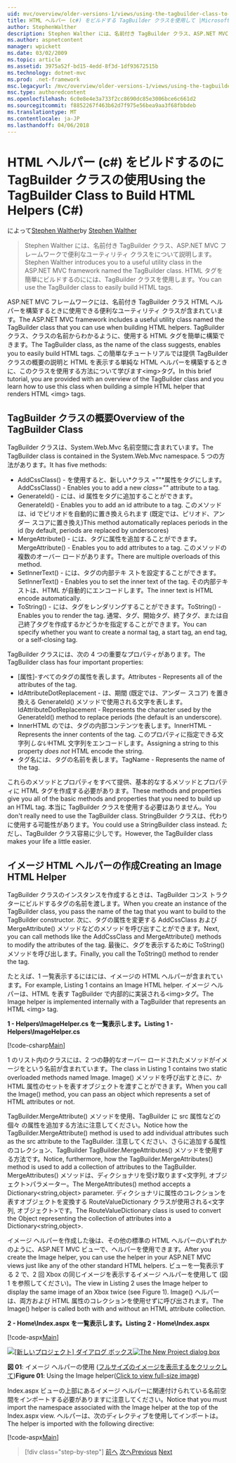 ```yaml
---
uid: mvc/overview/older-versions-1/views/using-the-tagbuilder-class-to-build-html-helpers-cs
title: HTML ヘルパー (c#) をビルドする TagBuilder クラスを使用して |Microsoft ドキュメント
author: StephenWalther
description: Stephen Walther には、名前付き TagBuilder クラス、ASP.NET MVC フレームワークで便利なユーティリティ クラスをについて説明します。 クラスを使用して、TagBuilder を簡単にしています.
ms.author: aspnetcontent
manager: wpickett
ms.date: 03/02/2009
ms.topic: article
ms.assetid: 3975a52f-bd15-4edd-8f3d-1df93672515b
ms.technology: dotnet-mvc
ms.prod: .net-framework
msc.legacyurl: /mvc/overview/older-versions-1/views/using-the-tagbuilder-class-to-build-html-helpers-cs
msc.type: authoredcontent
ms.openlocfilehash: 6c0e8e4e3a733f2cc8690dc85e3006bce6c661d2
ms.sourcegitcommit: f8852267f463b62d7f975e56bea9aa3f68fbbdeb
ms.translationtype: MT
ms.contentlocale: ja-JP
ms.lasthandoff: 04/06/2018
---
```

<a name="using-the-tagbuilder-class-to-build-html-helpers-c"></a><span data-ttu-id="2b74f-104">HTML ヘルパー (c#) をビルドするのに TagBuilder クラスの使用</span><span class="sxs-lookup"><span data-stu-id="2b74f-104">Using the TagBuilder Class to Build HTML Helpers (C#)</span></span>
====================
<span data-ttu-id="2b74f-105">によって[Stephen Walther](https://github.com/StephenWalther)</span><span class="sxs-lookup"><span data-stu-id="2b74f-105">by [Stephen Walther](https://github.com/StephenWalther)</span></span>

> <span data-ttu-id="2b74f-106">Stephen Walther には、名前付き TagBuilder クラス、ASP.NET MVC フレームワークで便利なユーティリティ クラスをについて説明します。</span><span class="sxs-lookup"><span data-stu-id="2b74f-106">Stephen Walther introduces you to a useful utility class in the ASP.NET MVC framework named the TagBuilder class.</span></span> <span data-ttu-id="2b74f-107">HTML タグを簡単にビルドするのにには、TagBuilder クラスを使用します。</span><span class="sxs-lookup"><span data-stu-id="2b74f-107">You can use the TagBuilder class to easily build HTML tags.</span></span>


<span data-ttu-id="2b74f-108">ASP.NET MVC フレームワークには、名前付き TagBuilder クラス HTML ヘルパーを構築するときに使用できる便利なユーティリティ クラスが含まれています。</span><span class="sxs-lookup"><span data-stu-id="2b74f-108">The ASP.NET MVC framework includes a useful utility class named the TagBuilder class that you can use when building HTML helpers.</span></span> <span data-ttu-id="2b74f-109">TagBuilder クラス、クラスの名前からわかるように、使用する HTML タグを簡単に構築できます。</span><span class="sxs-lookup"><span data-stu-id="2b74f-109">The TagBuilder class, as the name of the class suggests, enables you to easily build HTML tags.</span></span> <span data-ttu-id="2b74f-110">この簡単なチュートリアルでは提供 TagBuilder クラスの概要の説明と HTML を表示する単純な HTML ヘルパーを構築するときに、このクラスを使用する方法について学びます&lt;img&gt;タグ。</span><span class="sxs-lookup"><span data-stu-id="2b74f-110">In this brief tutorial, you are provided with an overview of the TagBuilder class and you learn how to use this class when building a simple HTML helper that renders HTML &lt;img&gt; tags.</span></span>

## <a name="overview-of-the-tagbuilder-class"></a><span data-ttu-id="2b74f-111">TagBuilder クラスの概要</span><span class="sxs-lookup"><span data-stu-id="2b74f-111">Overview of the TagBuilder Class</span></span>

<span data-ttu-id="2b74f-112">TagBuilder クラスは、System.Web.Mvc 名前空間に含まれています。</span><span class="sxs-lookup"><span data-stu-id="2b74f-112">The TagBuilder class is contained in the System.Web.Mvc namespace.</span></span> <span data-ttu-id="2b74f-113">5 つの方法があります。</span><span class="sxs-lookup"><span data-stu-id="2b74f-113">It has five methods:</span></span>

- <span data-ttu-id="2b74f-114">AddCssClass() - を使用すると、新しい*クラス =""*属性をタグにします。</span><span class="sxs-lookup"><span data-stu-id="2b74f-114">AddCssClass() - Enables you to add a new *class=""* attribute to a tag.</span></span>
- <span data-ttu-id="2b74f-115">GenerateId() - には、id 属性をタグに追加することができます。</span><span class="sxs-lookup"><span data-stu-id="2b74f-115">GenerateId() - Enables you to add an id attribute to a tag.</span></span> <span data-ttu-id="2b74f-116">このメソッドは、id でピリオドを自動的に置き換えられます (既定では、ピリオド、アンダー スコアに置き換え)</span><span class="sxs-lookup"><span data-stu-id="2b74f-116">This method automatically replaces periods in the id (by default, periods are replaced by underscores)</span></span>
- <span data-ttu-id="2b74f-117">MergeAttribute() - には、タグに属性を追加することができます。</span><span class="sxs-lookup"><span data-stu-id="2b74f-117">MergeAttribute() - Enables you to add attributes to a tag.</span></span> <span data-ttu-id="2b74f-118">このメソッドの複数のオーバー ロードがあります。</span><span class="sxs-lookup"><span data-stu-id="2b74f-118">There are multiple overloads of this method.</span></span>
- <span data-ttu-id="2b74f-119">SetInnerText() - には、タグの内部テキ ストを設定することができます。</span><span class="sxs-lookup"><span data-stu-id="2b74f-119">SetInnerText() - Enables you to set the inner text of the tag.</span></span> <span data-ttu-id="2b74f-120">その内部テキ ストは、HTML が自動的にエンコードします。</span><span class="sxs-lookup"><span data-stu-id="2b74f-120">The inner text is HTML encode automatically.</span></span>
- <span data-ttu-id="2b74f-121">ToString() - には、タグをレンダリングすることができます。</span><span class="sxs-lookup"><span data-stu-id="2b74f-121">ToString() - Enables you to render the tag.</span></span> <span data-ttu-id="2b74f-122">通常、タグ、開始タグ、終了タグ、または自己終了タグを作成するかどうかを指定することができます。</span><span class="sxs-lookup"><span data-stu-id="2b74f-122">You can specify whether you want to create a normal tag, a start tag, an end tag, or a self-closing tag.</span></span>
  

<span data-ttu-id="2b74f-123">TagBuilder クラスには、次の 4 つの重要なプロパティがあります。</span><span class="sxs-lookup"><span data-stu-id="2b74f-123">The TagBuilder class has four important properties:</span></span>

- <span data-ttu-id="2b74f-124">[属性]-すべてのタグの属性を表します。</span><span class="sxs-lookup"><span data-stu-id="2b74f-124">Attributes - Represents all of the attributes of the tag.</span></span>
- <span data-ttu-id="2b74f-125">IdAttributeDotReplacement - は、期間 (既定では、アンダー スコア) を置き換える GenerateId() メソッドで使用される文字を表します。</span><span class="sxs-lookup"><span data-stu-id="2b74f-125">IdAttributeDotReplacement - Represents the character used by the GenerateId() method to replace periods (the default is an underscore).</span></span>
- <span data-ttu-id="2b74f-126">InnerHTML のでは、タグの内部コンテンツを表します。</span><span class="sxs-lookup"><span data-stu-id="2b74f-126">InnerHTML - Represents the inner contents of the tag.</span></span> <span data-ttu-id="2b74f-127">このプロパティに指定できる文字列*しない*HTML 文字列をエンコードします。</span><span class="sxs-lookup"><span data-stu-id="2b74f-127">Assigning a string to this property *does not* HTML encode the string.</span></span>
- <span data-ttu-id="2b74f-128">タグ名には、タグの名前を表します。</span><span class="sxs-lookup"><span data-stu-id="2b74f-128">TagName - Represents the name of the tag.</span></span>

<span data-ttu-id="2b74f-129">これらのメソッドとプロパティをすべて提供、基本的なするメソッドとプロパティに HTML タグを作成する必要があります。</span><span class="sxs-lookup"><span data-stu-id="2b74f-129">These methods and properties give you all of the basic methods and properties that you need to build up an HTML tag.</span></span> <span data-ttu-id="2b74f-130">本当に TagBuilder クラスを使用する必要はありません。</span><span class="sxs-lookup"><span data-stu-id="2b74f-130">You don't really need to use the TagBuilder class.</span></span> <span data-ttu-id="2b74f-131">StringBuilder クラスは、代わりに使用する可能性があります。</span><span class="sxs-lookup"><span data-stu-id="2b74f-131">You could use a StringBuilder class instead.</span></span> <span data-ttu-id="2b74f-132">ただし、TagBuilder クラス容易に少しです。</span><span class="sxs-lookup"><span data-stu-id="2b74f-132">However, the TagBuilder class makes your life a little easier.</span></span>

## <a name="creating-an-image-html-helper"></a><span data-ttu-id="2b74f-133">イメージ HTML ヘルパーの作成</span><span class="sxs-lookup"><span data-stu-id="2b74f-133">Creating an Image HTML Helper</span></span>

<span data-ttu-id="2b74f-134">TagBuilder クラスのインスタンスを作成するときは、TagBuilder コンス トラクターにビルドするタグの名前を渡します。</span><span class="sxs-lookup"><span data-stu-id="2b74f-134">When you create an instance of the TagBuilder class, you pass the name of the tag that you want to build to the TagBuilder constructor.</span></span> <span data-ttu-id="2b74f-135">次に、タグの属性を変更する AddCssClass および MergeAttribute() メソッドなどのメソッドを呼び出すことができます。</span><span class="sxs-lookup"><span data-stu-id="2b74f-135">Next, you can call methods like the AddCssClass and MergeAttribute() methods to modify the attributes of the tag.</span></span> <span data-ttu-id="2b74f-136">最後に、タグを表示するために ToString() メソッドを呼び出します。</span><span class="sxs-lookup"><span data-stu-id="2b74f-136">Finally, you call the ToString() method to render the tag.</span></span>

<span data-ttu-id="2b74f-137">たとえば、1 一覧表示するにはには、イメージの HTML ヘルパーが含まれています。</span><span class="sxs-lookup"><span data-stu-id="2b74f-137">For example, Listing 1 contains an Image HTML helper.</span></span> <span data-ttu-id="2b74f-138">イメージ ヘルパーは、HTML を表す TagBuilder で内部的に実装される&lt;img&gt;タグ。</span><span class="sxs-lookup"><span data-stu-id="2b74f-138">The Image helper is implemented internally with a TagBuilder that represents an HTML &lt;img&gt; tag.</span></span>

<span data-ttu-id="2b74f-139">**1 - Helpers\ImageHelper.cs を一覧表示します。**</span><span class="sxs-lookup"><span data-stu-id="2b74f-139">**Listing 1 - Helpers\ImageHelper.cs**</span></span>

[!code-csharp[Main](using-the-tagbuilder-class-to-build-html-helpers-cs/samples/sample1.cs)]

<span data-ttu-id="2b74f-140">1 のリスト内のクラスには、2 つの静的なオーバー ロードされたメソッドがイメージをという名前が含まれています。</span><span class="sxs-lookup"><span data-stu-id="2b74f-140">The class in Listing 1 contains two static overloaded methods named Image.</span></span> <span data-ttu-id="2b74f-141">Image() メソッドを呼び出すときに、か HTML 属性のセットを表すオブジェクトを渡すことができます。</span><span class="sxs-lookup"><span data-stu-id="2b74f-141">When you call the Image() method, you can pass an object which represents a set of HTML attributes or not.</span></span>

<span data-ttu-id="2b74f-142">TagBuilder.MergeAttribute() メソッドを使用、TagBuilder に src 属性などの個々 の属性を追加する方法に注意してください。</span><span class="sxs-lookup"><span data-stu-id="2b74f-142">Notice how the TagBuilder.MergeAttribute() method is used to add individual attributes such as the src attribute to the TagBuilder.</span></span> <span data-ttu-id="2b74f-143">注意してください、さらに追加する属性のコレクション、TagBuilder TagBuilder.MergeAttributes() メソッドを使用する方法です。</span><span class="sxs-lookup"><span data-stu-id="2b74f-143">Notice, furthermore, how the TagBuilder.MergeAttributes() method is used to add a collection of attributes to the TagBuilder.</span></span> <span data-ttu-id="2b74f-144">MergeAttributes() メソッドは、ディクショナリを受け取ります&lt;文字列, オブジェクト&gt;パラメーター。</span><span class="sxs-lookup"><span data-stu-id="2b74f-144">The MergeAttributes() method accepts a Dictionary&lt;string,object&gt; parameter.</span></span> <span data-ttu-id="2b74f-145">ディクショナリに属性のコレクションを表すオブジェクトを変換する RouteValueDictionary クラスが使用される&lt;文字列, オブジェクト&gt;です。</span><span class="sxs-lookup"><span data-stu-id="2b74f-145">The RouteValueDictionary class is used to convert the Object representing the collection of attributes into a Dictionary&lt;string,object&gt;.</span></span>

<span data-ttu-id="2b74f-146">イメージ ヘルパーを作成した後は、その他の標準の HTML ヘルパーのいずれかのように、ASP.NET MVC ビューで、ヘルパーを使用できます。</span><span class="sxs-lookup"><span data-stu-id="2b74f-146">After you create the Image helper, you can use the helper in your ASP.NET MVC views just like any of the other standard HTML helpers.</span></span> <span data-ttu-id="2b74f-147">ビューを一覧表示する 2 で、2 回 Xbox の同じイメージを表示するイメージ ヘルパーを使用して (図 1 を参照してください)。</span><span class="sxs-lookup"><span data-stu-id="2b74f-147">The view in Listing 2 uses the Image helper to display the same image of an Xbox twice (see Figure 1).</span></span> <span data-ttu-id="2b74f-148">Image() ヘルパーは、両方および HTML 属性のコレクションを使用せずに呼び出されます。</span><span class="sxs-lookup"><span data-stu-id="2b74f-148">The Image() helper is called both with and without an HTML attribute collection.</span></span>

<span data-ttu-id="2b74f-149">**2 - Home\Index.aspx を一覧表示します。**</span><span class="sxs-lookup"><span data-stu-id="2b74f-149">**Listing 2 - Home\Index.aspx**</span></span>

[!code-aspx[Main](using-the-tagbuilder-class-to-build-html-helpers-cs/samples/sample2.aspx)]


<span data-ttu-id="2b74f-150">[![[新しいプロジェクト] ダイアログ ボックス](using-the-tagbuilder-class-to-build-html-helpers-cs/_static/image1.jpg)](using-the-tagbuilder-class-to-build-html-helpers-cs/_static/image1.png)</span><span class="sxs-lookup"><span data-stu-id="2b74f-150">[![The New Project dialog box](using-the-tagbuilder-class-to-build-html-helpers-cs/_static/image1.jpg)](using-the-tagbuilder-class-to-build-html-helpers-cs/_static/image1.png)</span></span>

<span data-ttu-id="2b74f-151">**図 01**: イメージ ヘルパーの使用 ([フルサイズのイメージを表示するをクリックして](using-the-tagbuilder-class-to-build-html-helpers-cs/_static/image2.png))</span><span class="sxs-lookup"><span data-stu-id="2b74f-151">**Figure 01**: Using the Image helper([Click to view full-size image](using-the-tagbuilder-class-to-build-html-helpers-cs/_static/image2.png))</span></span>


<span data-ttu-id="2b74f-152">Index.aspx ビューの上部にあるイメージ ヘルパーに関連付けられている名前空間をインポートする必要がありますに注意してください。</span><span class="sxs-lookup"><span data-stu-id="2b74f-152">Notice that you must import the namespace associated with the Image helper at the top of the Index.aspx view.</span></span> <span data-ttu-id="2b74f-153">ヘルパーは、次のディレクティブを使用してインポートは。</span><span class="sxs-lookup"><span data-stu-id="2b74f-153">The helper is imported with the following directive:</span></span>

[!code-aspx[Main](using-the-tagbuilder-class-to-build-html-helpers-cs/samples/sample3.aspx)]

> [!div class="step-by-step"]
> <span data-ttu-id="2b74f-154">[前へ](creating-custom-html-helpers-cs.md)
> [次へ](creating-page-layouts-with-view-master-pages-cs.md)</span><span class="sxs-lookup"><span data-stu-id="2b74f-154">[Previous](creating-custom-html-helpers-cs.md)
[Next](creating-page-layouts-with-view-master-pages-cs.md)</span></span>

